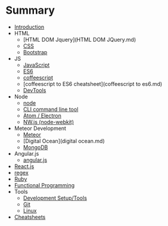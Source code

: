# Summary

* [Introduction](README.md)
* HTML
   * [HTML DOM Jquery](HTML DOM JQuery.md)
   * [CSS](CSS.md)
   * [Bootstrap](Bootstrap.md)
* JS
   * [JavaScript](javascript.md)
   * [ES6](ES6.md)
   * [coffeescript](coffeescript.md)
   * [coffeescript to ES6 cheatsheet](coffeescript to es6.md)
   * [DevTools](DevTools.md)
* Node
   * [node](node.md)
   * [CLI command line tool](cli.md)
   * [Atom / Electron](Atom.md)
   * [NW.js (node-webkit)](nw.md)
* Meteor Development
   * [Meteor](meteor.md)
   * [Digital Ocean](digital ocean.md)
   * [MongoDB](mongodb.md)
* Angular.js
   * [angular.js](angularjs.md)
* [React.js](reactjs.md)
* [regex](regex.md)
* [Ruby](Ruby.md)
* [Functional Programming](functional_programming.md)
* Tools
  * [Development Setup/Tools](development_tools.md)
  * [Git](git.md)
  * [Linux](linux.md)
* [Cheatsheets](Cheatsheets/README.md)

